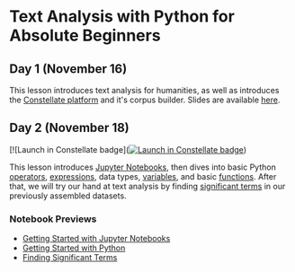 # Text Analysis with Python for Absolute Beginners

## Day 1 (November 16)

This lesson introduces text analysis for humanities, as well as introduces the [Constellate platform](https://constellate.org/) and it's corpus builder. Slides are available [here](https://www.canva.com/design/DAE7EIKQJdg/gguhvldVcyNIMNl--nPxbw/view#8). 


## Day 2 (November 18)

[![Launch in Constellate badge]([![Launch in Constellate badge](https://constellate.org/images/constellate-badge.svg)](https://constellate.org/notebook/own/?repo=https%3A%2F%2Fgithub.com%2Fmollycastro%2Ftdm-nbs-fiu&urlpath=tree%2Ftdm-nbs-fiu))

This lesson introduces [Jupyter Notebooks](https://constellate.org/docs/key-terms#:~:text=Jupyter%20notebook%20(file)), then dives into basic Python [operators](https://docs.constellate.org/key-terms/#operator), [expressions](https://docs.constellate.org/key-terms/#expression), data types, [variables](https://docs.constellate.org/key-terms/#variable), and basic [functions](https://docs.constellate.org/key-terms/#function). After that, we will try our hand at text analysis by finding [significant terms](https://constellate.org/docs/key-terms#:~:text=Tagging%2C%20Lemmatization%2C%20Tokenization.-,Term%20Frequency,-%2DInverse%20Document%20Frequency) in our previously assembled datasets. 

### Notebook Previews
* [Getting Started with Jupyter Notebooks](https://github.com/mollycastro/tdm-nbs-fiu/blob/master/3.GettingStartedwithJupyterNotebooks.ipynb)
* [Getting Started with Python](https://github.com/mollycastro/tdm-nbs-fiu/blob/master/4.GettingStartedwithPython.ipynb)
* [Finding Significant Terms](https://github.com/mollycastro/tdm-nbs-fiu/blob/master/5.SignificantTerms.ipynb)

